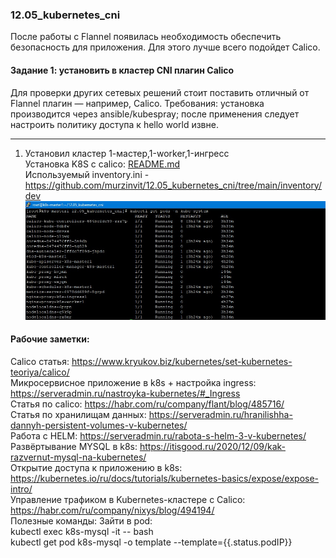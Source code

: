 ### 12.05_kubernetes_cni </br>
После работы с Flannel появилась необходимость обеспечить безопасность для приложения. Для этого лучше всего подойдет Calico.

#### Задание 1: установить в кластер CNI плагин Calico
Для проверки других сетевых решений стоит поставить отличный от Flannel плагин — например, Calico. Требования:
установка производится через ansible/kubespray;
после применения следует настроить политику доступа к hello world извне.

-----------------------
1) Установил кластер 1-мастер,1-worker,1-ингресс </br>
Установка K8S с calico: [README.md](https://github.com/murzinvit/12.04_kubernetes_install_part_2/blob/23a37632e3ec532f3a31b44cdf9c8af8089ea3b1/README.md) </br>
Используемый inventory.ini - https://github.com/murzinvit/12.05_kubernetes_cni/tree/main/inventory/dev  </br>
![Kuber_calico](https://github.com/murzinvit/screen/blob/2569383921ebc363ba4c6c4e394157f3b7cf6c0d/Kuber_calico_kube_system.jpg) </br>


#### Рабочие заметки: </br>
Calico статья: https://www.kryukov.biz/kubernetes/set-kubernetes-teoriya/calico/ </br>
Микросервисное приложение в k8s + настройка ingress: https://serveradmin.ru/nastroyka-kubernetes/#_Ingress </br>
Статья по calico: https://habr.com/ru/company/flant/blog/485716/ </br>
Статья по хранилищам данных: https://serveradmin.ru/hranilishha-dannyh-persistent-volumes-v-kubernetes/ </br>
Работа с HELM: https://serveradmin.ru/rabota-s-helm-3-v-kubernetes/ </br>
Развёртывание MYSQL в k8s: https://itisgood.ru/2020/12/09/kak-razvernut-mysql-na-kubernetes/ </br>
Открытие доступа к приложению в k8s: https://kubernetes.io/ru/docs/tutorials/kubernetes-basics/expose/expose-intro/ </br>
Управление трафиком в Kubernetes-кластере с Calico: https://habr.com/ru/company/nixys/blog/494194/ </br>
Полезные команды: 
Зайти в pod: </br>
kubectl exec k8s-mysql -it -- bash  </br>
kubectl get pod k8s-mysql -o template --template={{.status.podIP}} </br>
